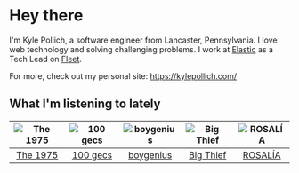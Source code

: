 # Hey there


I'm Kyle Pollich, a software engineer from Lancaster, Pennsylvania. I love web technology and solving challenging problems.
I work at [Elastic](https://www.elastic.co/) as a Tech Lead on [Fleet](https://www.elastic.co/guide/en/fleet/current/fleet-overview.html).

For more, check out my personal site: https://kylepollich.com/

## What I'm listening to lately

<!-- begin artists -->
  |![The 1975](https://i.scdn.co/image/ab6761610000f17889348336354096fd4e36ca73)|![100 gecs](https://i.scdn.co/image/ab6761610000f178d77a9c855001f3a9b5815bc0)|![boygenius](https://i.scdn.co/image/ab6761610000f1781a6373c01e8b86e289859f57)|![Big Thief](https://i.scdn.co/image/ab6761610000f1781ecc55cb453871a124d224ef)|![ROSALÍA](https://i.scdn.co/image/ab6761610000f178d7bb678bef6d2f26110cae49)|
  |:---:|:---:|:---:|:---:|:---:|
  |[The 1975](https://open.spotify.com/artist/3mIj9lX2MWuHmhNCA7LSCW)|[100 gecs](https://open.spotify.com/artist/6PfSUFtkMVoDkx4MQkzOi3)|[boygenius](https://open.spotify.com/artist/1hLiboQ98IQWhpKeP9vRFw)|[Big Thief](https://open.spotify.com/artist/5QdyldG4Fl4TPiOIeMNpBZ)|[ROSALÍA](https://open.spotify.com/artist/7ltDVBr6mKbRvohxheJ9h1)|
<!-- end artists -->
